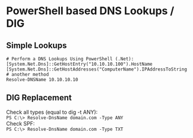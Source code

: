 # PowerShell based DNS Lookups / DIG
## Simple Lookups
```
# Perform a DNS Lookups Using PowerShell (.Net):
[System.Net.Dns]::GetHostEntry("10.10.10.100").HostName
[System.Net.Dns]::GetHostAddresses("ComputerName").IPAddressToString
# another method
Resolve-DNSName 10.10.10.10
```
## DIG Replacement
Check all types (equal to dig -t ANY):   
`PS C:\> Resolve-DnsName domain.com -Type ANY`   
Check SPF:   
`PS C:\> Resolve-DnsName domain.com -Type TXT`   
